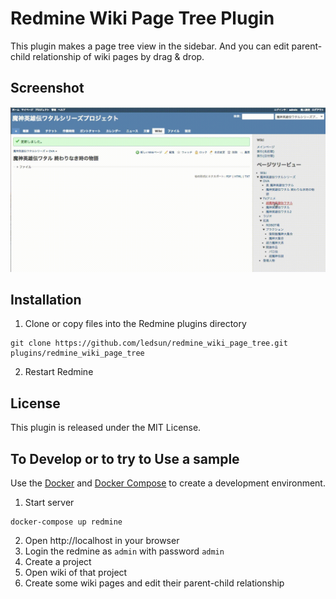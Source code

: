 # Redmine Wiki Page Tree Plugin

This plugin makes a page tree view in the sidebar.
And you can edit parent-child relationship of wiki pages by drag & drop.

## Screenshot

![スクリーンショット](image/screenshot.gif)

## Installation
1. Clone or copy files into the Redmine plugins directory
  ```
  git clone https://github.com/ledsun/redmine_wiki_page_tree.git plugins/redmine_wiki_page_tree
  ```
2. Restart Redmine

## License
This plugin is released under the MIT License.

## To Develop or to try to Use a sample

Use the [Docker](https://www.docker.com/) and [Docker Compose](https://docs.docker.com/compose/) to create a development environment.

1. Start server
  ```
  docker-compose up redmine
  ```

2. Open http://localhost in your browser
3. Login the redmine as `admin` with password `admin`
4. Create a project
5. Open wiki of that project
6. Create some wiki pages and edit their parent-child relationship 
